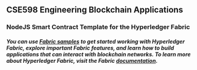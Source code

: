 ## CSE598 Engineering Blockchain Applications
### NodeJS Smart Contract Template for the Hyperledger Fabric 
##### You can use [Fabric samples](https://github.com/hyperledger/fabric-samples) to get started working with Hyperledger Fabric, explore important Fabric features, and learn how to build applications that can interact with blockchain networks. To learn more about Hyperledger Fabric, visit the Fabric [documentation](https://hyperledger-fabric.readthedocs.io/en/release-2.2/whatis.html).
